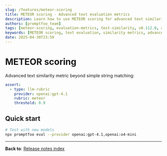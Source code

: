 ```yaml
---
slug: /features/meteor-scoring
title: METEOR scoring - Advanced text evaluation metrics
description: Learn how to use METEOR scoring for advanced text similarity evaluation beyond simple string matching
authors: [promptfoo_team]
tags: [meteor-scoring, evaluation-metrics, text-similarity, v0.112.0, april-2025]
keywords: [METEOR scoring, text evaluation, similarity metrics, advanced evaluation]
date: 2025-04-30T23:59
---
```


# METEOR scoring

Advanced text similarity metric beyond simple string matching:

```yaml
assert:
  - type: llm-rubric
    provider: openai:gpt-4.1
    rubric: meteor
    threshold: 0.9
```

## Quick start

```bash
# Test with new models
npx promptfoo eval --provider openai:gpt-4.1,openai:o4-mini
```

---

**Back to**: [Release notes index](/releases/) 
